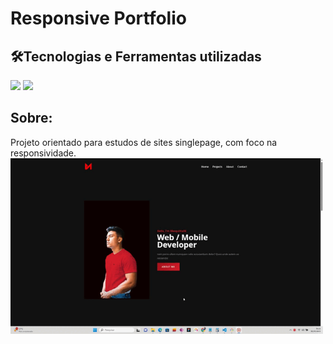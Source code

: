 #  Responsive Portfolio 

<h2> 🛠️Tecnologias e Ferramentas utilizadas</h2>
<div align= "left">
<img src="https://cdn.jsdelivr.net/gh/devicons/devicon/icons/html5/html5-original.svg" width= 50/>
<img src="https://cdn.jsdelivr.net/gh/devicons/devicon/icons/css3/css3-original-wordmark.svg" width= 50/>

<h2>Sobre:</h2>
Projeto orientado para estudos de sites singlepage, com foco na responsividade.

<img src="https://github.com/mesquitta06/responsive-portfolio/blob/main/assets/img/site-gif.gif" width= 500/>

